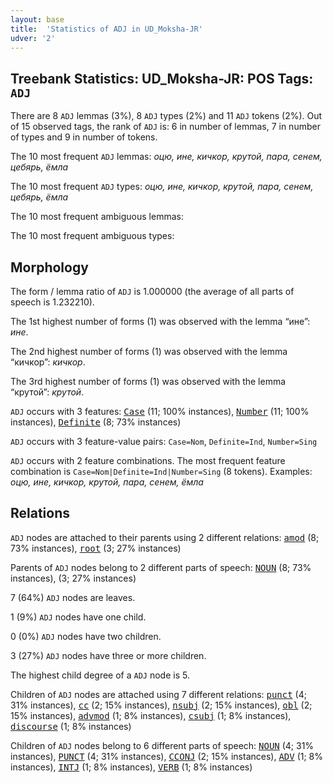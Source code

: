 ```yaml
---
layout: base
title:  'Statistics of ADJ in UD_Moksha-JR'
udver: '2'
---
```


## Treebank Statistics: UD_Moksha-JR: POS Tags: `ADJ`

There are 8 `ADJ` lemmas (3%), 8 `ADJ` types (2%) and 11 `ADJ` tokens (2%).
Out of 15 observed tags, the rank of `ADJ` is: 6 in number of lemmas, 7 in number of types and 9 in number of tokens.

The 10 most frequent `ADJ` lemmas: <em>оцю, ине, кичкор, крутой, пара, сенем, цебярь, ёмла</em>

The 10 most frequent `ADJ` types:  <em>оцю, ине, кичкор, крутой, пара, сенем, цебярь, ёмла</em>

The 10 most frequent ambiguous lemmas: 

The 10 most frequent ambiguous types:  



## Morphology

The form / lemma ratio of `ADJ` is 1.000000 (the average of all parts of speech is 1.232210).

The 1st highest number of forms (1) was observed with the lemma “ине”: <em>ине</em>.

The 2nd highest number of forms (1) was observed with the lemma “кичкор”: <em>кичкор</em>.

The 3rd highest number of forms (1) was observed with the lemma “крутой”: <em>крутой</em>.

`ADJ` occurs with 3 features: <tt><a href="mdf_jr-feat-Case.html">Case</a></tt> (11; 100% instances), <tt><a href="mdf_jr-feat-Number.html">Number</a></tt> (11; 100% instances), <tt><a href="mdf_jr-feat-Definite.html">Definite</a></tt> (8; 73% instances)

`ADJ` occurs with 3 feature-value pairs: `Case=Nom`, `Definite=Ind`, `Number=Sing`

`ADJ` occurs with 2 feature combinations.
The most frequent feature combination is `Case=Nom|Definite=Ind|Number=Sing` (8 tokens).
Examples: <em>оцю, ине, кичкор, крутой, пара, сенем, ёмла</em>


## Relations

`ADJ` nodes are attached to their parents using 2 different relations: <tt><a href="mdf_jr-dep-amod.html">amod</a></tt> (8; 73% instances), <tt><a href="mdf_jr-dep-root.html">root</a></tt> (3; 27% instances)

Parents of `ADJ` nodes belong to 2 different parts of speech: <tt><a href="mdf_jr-pos-NOUN.html">NOUN</a></tt> (8; 73% instances),  (3; 27% instances)

7 (64%) `ADJ` nodes are leaves.

1 (9%) `ADJ` nodes have one child.

0 (0%) `ADJ` nodes have two children.

3 (27%) `ADJ` nodes have three or more children.

The highest child degree of a `ADJ` node is 5.

Children of `ADJ` nodes are attached using 7 different relations: <tt><a href="mdf_jr-dep-punct.html">punct</a></tt> (4; 31% instances), <tt><a href="mdf_jr-dep-cc.html">cc</a></tt> (2; 15% instances), <tt><a href="mdf_jr-dep-nsubj.html">nsubj</a></tt> (2; 15% instances), <tt><a href="mdf_jr-dep-obl.html">obl</a></tt> (2; 15% instances), <tt><a href="mdf_jr-dep-advmod.html">advmod</a></tt> (1; 8% instances), <tt><a href="mdf_jr-dep-csubj.html">csubj</a></tt> (1; 8% instances), <tt><a href="mdf_jr-dep-discourse.html">discourse</a></tt> (1; 8% instances)

Children of `ADJ` nodes belong to 6 different parts of speech: <tt><a href="mdf_jr-pos-NOUN.html">NOUN</a></tt> (4; 31% instances), <tt><a href="mdf_jr-pos-PUNCT.html">PUNCT</a></tt> (4; 31% instances), <tt><a href="mdf_jr-pos-CCONJ.html">CCONJ</a></tt> (2; 15% instances), <tt><a href="mdf_jr-pos-ADV.html">ADV</a></tt> (1; 8% instances), <tt><a href="mdf_jr-pos-INTJ.html">INTJ</a></tt> (1; 8% instances), <tt><a href="mdf_jr-pos-VERB.html">VERB</a></tt> (1; 8% instances)

